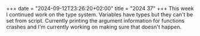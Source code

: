 +++
date = "2024-09-12T23:26:20+02:00"
title = "2024 37"
+++
This week I continued work on the type system. Variables have types but they can't be set from script. Currently printing the argument information for functions crashes and I'm currently working on making sure that doesn't happen.

